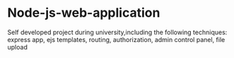# Node-js-web-application
Self developed project during university,including the following techniques: express app, ejs templates, routing, authorization, admin control panel, file upload
